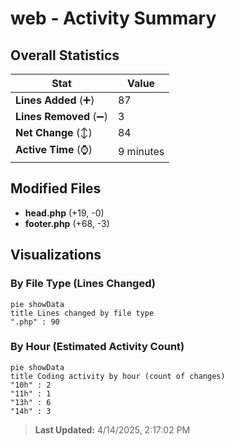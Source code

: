 # web - Activity Summary 

## Overall Statistics

| Stat                   | Value                                                             |
| ---------------------- | ----------------------------------------------------------------- |
| **Lines Added** (➕)   | 87                                          |
| **Lines Removed** (➖) | 3                                        |
| **Net Change** (↕)    | 84                |
| **Active Time** (⌚)   | 9 minutes |


## Modified Files
- **head.php** (+19, -0)
- **footer.php** (+68, -3)

## Visualizations

### By File Type (Lines Changed)

```mermaid
pie showData
title Lines changed by file type
".php" : 90
```

### By Hour (Estimated Activity Count)

```mermaid
pie showData
title Coding activity by hour (count of changes)
"10h" : 2
"11h" : 1
"13h" : 6
"14h" : 3
```


> **Last Updated:** 4/14/2025, 2:17:02 PM